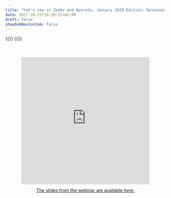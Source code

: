 ```yaml
---
title: "hat's new in Zeebe and Operate, January 2020 Edition: Releases, Community Projects, and More"
date: 2017-10-25T10:39:22+02:00
draft: false
showSubNavCustom: false
---
```


{{<highlight title="What's new in Zeebe and Operate, January 2020 Edition: Releases, Community Projects, and More" >}}
{{</highlight>}}
<div align="center" style="margin-bottom: 10px;margin-top: 50px;">
  <iframe src="https://player.vimeo.com/video/386670102" class="embed-responsive-item" width="80%" height="400" frameborder="0" allow="fullscreen"></iframe>
</div>
<div align="center" style="margin-bottom: 100px;margin-top: 10px;">
<a href="https://www.slideshare.net/camunda/zeebe-operate-january-2020-update" target="_blank">The slides from the webinar are available here.</a>
</div>
